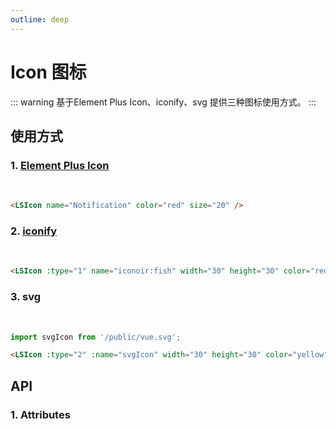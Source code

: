 ```yaml
---
outline: deep
---
```


# Icon 图标

::: warning 基于Element Plus Icon、iconify、svg 提供三种图标使用方式。
:::

## 使用方式

### 1. [Element Plus Icon](https://element-plus.org/zh-CN/component/icon.html)

<br />

<LSIcon name="Notification" color="red" size="20" />

```html
<LSIcon name="Notification" color="red" size="20" />
```

### 2. [iconify](https://icon-sets.iconify.design/?category=General)

<br />

<LSIcon :type="1" name="iconoir:fish" width="30" height="30" color="red" />

```html
<LSIcon :type="1" name="iconoir:fish" width="30" height="30" color="red" />
```

### 3. svg

<br />

<LSIcon :type="2" :name="svgIcon" width="30" height="30" color="yellow" />

```ts
import svgIcon from '/public/vue.svg';
```

```html
<LSIcon :type="2" :name="svgIcon" width="30" height="30" color="yellow" />
```

## API

### 1. Attributes

<script setup>
  import svgIcon from '/public/vue.svg';
  import { ref } from 'vue';

  const tableColumn = ref([
    {
      prop: 'name',
      label: '属性名',
      width: 160
    },
    {
      prop: 'desc',
      label: '说明',
    },
    {
      prop: 'type',
      label: 'Type',
      width: 160
    },
    {
      prop: 'value',
      label: '默认值'
    }
  ]);
  const tableData = ref([
    {
      name: 'type',
      desc: '图标类型， 默认el-icon，1：iconify，2：svg',
      type: 'string / number',
      value: '-'
    },
    {
      name: 'name',
      desc: '图标名称',
      type: 'string / object',
      value: '-'
    },
    {
      name: 'color',
      desc: '图标颜色',
      type: 'string',
      value: '-'
    },
    {
      name: 'width',
      desc: '图标宽度，适用于iconify和svg',
      type: 'string / number',
      value: '-'
    },
    {
      name: 'height',
      desc: '图标高度，适用于iconify和svg',
      type: 'string / number',
      value: '-'
    },
    {
      name: 'size',
      desc: '图标大小，适用于el-icon',
      type: 'string / number',
      value: '-'
    }
  ])
</script>
<ApiIntro :tableColumn="tableColumn" :tableData="tableData" />
